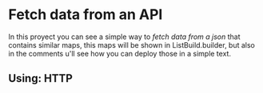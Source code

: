 # Fetch data from an API

In this proyect you can see a simple way to *fetch data from a json* that contains similar maps, this maps will be shown in ListBuild.builder, but also  in the comments u'll see how you can deploy those in a simple text.


## Using: HTTP 
